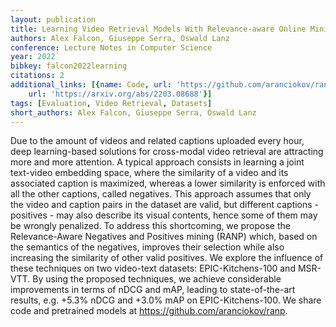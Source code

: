 ```yaml
---
layout: publication
title: Learning Video Retrieval Models With Relevance-aware Online Mining
authors: Alex Falcon, Giuseppe Serra, Oswald Lanz
conference: Lecture Notes in Computer Science
year: 2022
bibkey: falcon2022learning
citations: 2
additional_links: [{name: Code, url: 'https://github.com/aranciokov/ranp.'}, {name: Paper,
    url: 'https://arxiv.org/abs/2203.08688'}]
tags: [Evaluation, Video Retrieval, Datasets]
short_authors: Alex Falcon, Giuseppe Serra, Oswald Lanz
---
```

Due to the amount of videos and related captions uploaded every hour, deep
learning-based solutions for cross-modal video retrieval are attracting more
and more attention. A typical approach consists in learning a joint text-video
embedding space, where the similarity of a video and its associated caption is
maximized, whereas a lower similarity is enforced with all the other captions,
called negatives. This approach assumes that only the video and caption pairs
in the dataset are valid, but different captions - positives - may also
describe its visual contents, hence some of them may be wrongly penalized. To
address this shortcoming, we propose the Relevance-Aware Negatives and
Positives mining (RANP) which, based on the semantics of the negatives,
improves their selection while also increasing the similarity of other valid
positives. We explore the influence of these techniques on two video-text
datasets: EPIC-Kitchens-100 and MSR-VTT. By using the proposed techniques, we
achieve considerable improvements in terms of nDCG and mAP, leading to
state-of-the-art results, e.g. +5.3% nDCG and +3.0% mAP on EPIC-Kitchens-100.
We share code and pretrained models at
https://github.com/aranciokov/ranp.